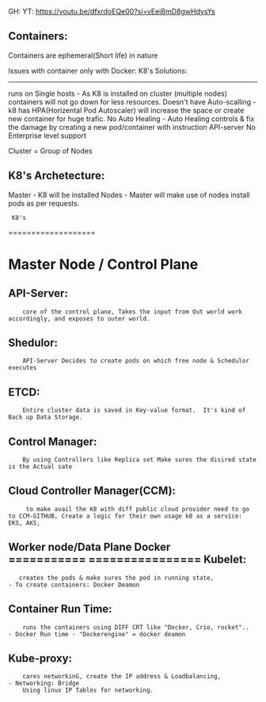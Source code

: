 GH: 
YT: https://youtu.be/dfxrdoEQe00?si=vEeiBmD8gwHdysYs 

Containers:
----------

Containers are ephemeral(Short life) in nature

Issues with container only with Docker:                        K8's Solutions:
--------------------                                          ---------------
runs on Single hosts                           -           As K8 is installed on cluster (multiple nodes) containers will not go down for less resources.
Doesn't have Auto-scalling                     -           k8 has HPA(Horizental Pod Autoscaler) will increase the space or create new container for huge trafic.
No Auto Healing                                -           Auto Healing controls & fix the damage by creating a new pod/container with instruction API-server
No Enterprise level support


Cluster = Group of Nodes

K8's Archetecture:
-----------------
Master - K8 will be installed
Nodes -  Master will make use of nodes install pods as per requests.

     K8's
===================                                                                  

 Master Node / Control Plane  
=========================  
API-Server:
-------------
        core of the control plane, Takes the input from Out world work accordingly, and exposes to outer world.

Shedulor:
--------
        API-Server Decides to create pods on which free node & Schedulor executes
   
ETCD:
------
        Entire cluster data is saved in Key-value format.  It's kind of Back up Data Storage.  

Control Manager:
----------------
        By using Controllers like Replica set Make sures the disired state is the Actual sate

Cloud Controller Manager(CCM):
--------------------------------
         to make avail the K8 with diff public cloud provider need to go to CCM-GITHUB, Create a logic for their own usage k8 as a service: EKS, AKS, 
                                                                      


Worker node/Data Plane                                                                                          Docker  
===========                                                                                                ================
Kubelet:
-----------
       creates the pods & make sures the pod in running state,                     - To create containers: Docker Deamon

Container Run Time:
-------------------
        runs the containers using DIFF CRT like "Docker, Crio, rocket"..            - Docker Run time - "Dockerengine" = docker deamon
Kube-proxy:                                                  
-----------
        cares networkinG, create the IP address & Loadbalancing,                   - Networking: Bridge 
        Using linux IP Tables for networking.
